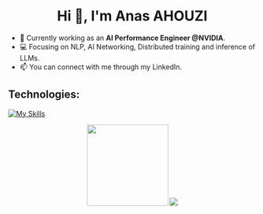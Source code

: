 <h1 align="center">Hi 👋, I'm Anas AHOUZI</h1>

- 👨‍ Currently working as an **AI Performance Engineer @NVIDIA**.
- 💻 Focusing on NLP, AI Networking, Distributed training and inference of LLMs.
- 📫 You can connect with me through my LinkedIn.

<h2>Technologies:</h2>

[![My Skills](https://skillicons.dev/icons?i=python,cpp,java,tensorflow,pytorch,r,matlab,docker,kubernetes,gcp,html,css,js,jquery,flask,fastapi,graphql,heroku,sqlite,mysql,postgresql,mongodb,linux,bash,selenium,git,github,gitlab,latex,vscode)](https://skillicons.dev)


<p align="center">
   <img src="https://github-readme-stats-ilab.vercel.app/api?username=aahouzi&border_color=2e4058" height="165"/>
   <img src="https://github-readme-stats-ilab.vercel.app/api/top-langs/?username=aahouzi&hide_progress=false&layout=compact&border_color=2e4058" />       
</p>

